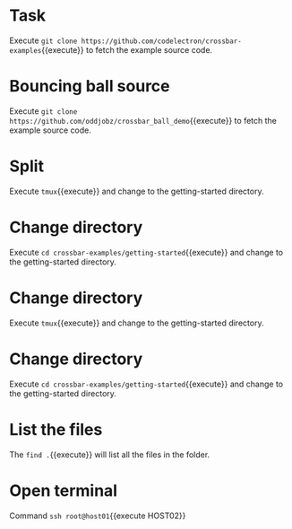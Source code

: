 
# Task 
Execute `git clone https://github.com/codelectron/crossbar-examples`{{execute}} to fetch the example source code.

# Bouncing ball source
Execute `git clone https://github.com/oddjobz/crossbar_ball_demo`{{execute}} to fetch the example source code.

# Split 
Execute `tmux`{{execute}} and change to the getting-started directory.

# Change directory
Execute `cd crossbar-examples/getting-started`{{execute}} and change to the getting-started directory.


# Change directory
Execute `tmux`{{execute}} and change to the getting-started directory.


# Change directory
Execute `cd crossbar-examples/getting-started`{{execute}} and change to the getting-started directory.

# List the files
The `find .`{{execute}} will list all the files in the folder.

# Open terminal
Command `ssh root@host01`{{execute HOST02}}

